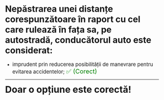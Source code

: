 # Nepăstrarea unei distanțe corespunzătoare în raport cu cel care rulează în fața sa, pe autostradă, conducătorul auto este considerat:

- <span style="font-size: larger;">imprudent prin reducerea posibilității de manevrare pentru evitarea accidentelor; <span style="color: green; font-size: larger;">✅ (Corect)</span></span>

---

<span style="font-size: 30px; font-weight: bold;">**Doar o opțiune este corectă!**</span>